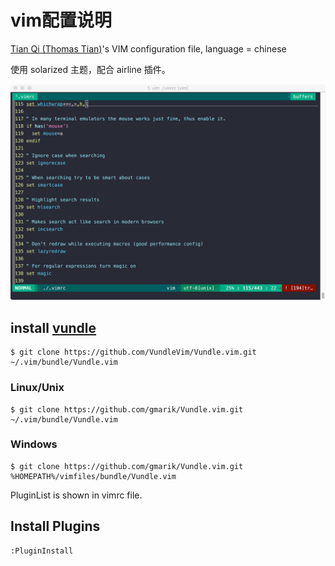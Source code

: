 # vim配置说明

[Tian Qi (Thomas Tian)](http://www.thomastian.com)'s VIM configuration file, language = chinese

使用 solarized 主题，配合 airline 插件。

![screenshot](https://github.com/kitian616/config/blob/master/vim/screenshot.png?raw=true)

## install [vundle](https://github.com/gmarik/Vundle.vim)

```
$ git clone https://github.com/VundleVim/Vundle.vim.git ~/.vim/bundle/Vundle.vim
```

### Linux/Unix

```
$ git clone https://github.com/gmarik/Vundle.vim.git ~/.vim/bundle/Vundle.vim
```

### Windows

```
$ git clone https://github.com/gmarik/Vundle.vim.git %HOMEPATH%/vimfiles/bundle/Vundle.vim
```

PluginList is shown in vimrc file.

## Install Plugins

```
:PluginInstall
```
